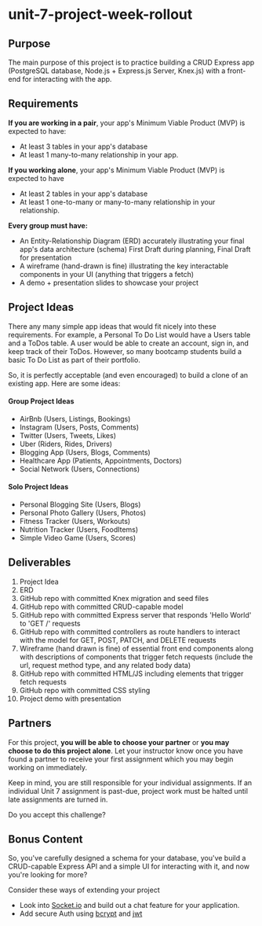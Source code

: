 # unit-7-project-week-rollout

## Purpose

The main purpose of this project is to practice building a CRUD Express app (PostgreSQL database, Node.js + Express.js Server, Knex.js) with a front-end for interacting with the app.

## Requirements

**If you are working in a pair**, your app's Minimum Viable Product (MVP) is expected to have:

- At least 3 tables in your app's database
- At least 1 many-to-many relationship in your app. 

**If you working alone**, your app's Minimum Viable Product (MVP) is expected to have

- At least 2 tables in your app's database
- At least 1 one-to-many or many-to-many relationship in your relationship.

**Every group must have:**
- An Entity-Relationship Diagram (ERD) accurately illustrating your final app's data architecture (schema)
First Draft during planning, Final Draft for presentation
- A wireframe (hand-drawn is fine) illustrating the key interactable components in your UI (anything that triggers a fetch) 
- A demo + presentation slides to showcase your project

## Project Ideas
There any many simple app ideas that would fit nicely into these requirements. For example, a Personal To Do List would have a Users table and a ToDos table. A user would be able to create an account, sign in, and keep track of their ToDos. However, so many bootcamp students build a basic To Do List as part of their portfolio.

So, it is perfectly acceptable (and even encouraged) to build a clone of an existing app. Here are some ideas:

#### Group Project Ideas

- AirBnb (Users, Listings, Bookings)
- Instagram (Users, Posts, Comments)
- Twitter (Users, Tweets, Likes)
- Uber (Riders, Rides, Drivers)
- Blogging App (Users, Blogs, Comments)
- Healthcare App (Patients, Appointments, Doctors)
- Social Network (Users, Connections) 

#### Solo Project Ideas

- Personal Blogging Site (Users, Blogs)
- Personal Photo Gallery (Users, Photos)
- Fitness Tracker (Users, Workouts)
- Nutrition Tracker (Users, FoodItems)
- Simple Video Game (Users, Scores)

## Deliverables

1. Project Idea
2. ERD
3. GitHub repo with committed Knex migration and seed files
4. GitHub repo with committed CRUD-capable model
5. GitHub repo with committed Express server that responds 'Hello World' to 'GET /' requests
6. GitHub repo with committed controllers as route handlers to interact with the model for GET, POST, PATCH, and DELETE requests
7. Wireframe (hand drawn is fine) of essential front end components along with descriptions of components that trigger fetch requests (include the url, request method type, and any related body data)
8. GitHub repo with committed HTML/JS including elements that trigger fetch requests
9. GitHub repo with committed CSS styling
10. Project demo with presentation

## Partners

For this project, **you will be able to choose your partner** or **you may choose to do this project alone**. Let your instructor know once you have found a partner to receive your first assignment which you may begin working on immediately. 

Keep in mind, you are still responsible for your individual assignments. If an individual Unit 7 assignment is past-due, project work must be halted until late assignments are turned in. 

Do you accept this challenge?

## Bonus Content

So, you've carefully designed a schema for your database, you've build a CRUD-capable Express API and a simple UI for interacting with it, and now you're looking for more?

Consider these ways of extending your project
* Look into [Socket.io](https://socket.io/) and build out a chat feature for your application.
* Add secure Auth using [bcrypt](https://www.npmjs.com/package/bcrypt) and [jwt](https://jwt.io/)
